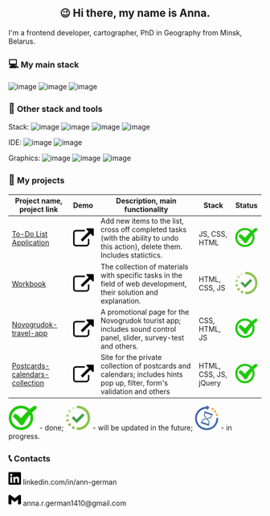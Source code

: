 <h2 align="center"><span style='font-size:20px;'>&#128521;</span> Hi there, my name is Anna.</h2>
<p align="left">I'm a frontend developer, cartographer, PhD in Geography from Minsk, Belarus. </p>

<h3><span style='font-size:20px;'>&#128187;</span> My main stack</h3>

![image](https://img.shields.io/badge/HTML5-E34F26?style=for-the-badge&logo=html5&logoColor=white)
![image](https://img.shields.io/badge/CSS3-1572B6?style=for-the-badge&logo=css3&logoColor=white)
![image](https://img.shields.io/badge/JavaScript-323330?style=for-the-badge&logo=javascript&logoColor=F7DF1E)

<h3><span style='font-size:20px;'>&#128295;</span> Other stack and tools</h3>

Stack:  ![image](https://img.shields.io/badge/jQuery-0769AD?style=for-the-badge&logo=jquery&logoColor=white)
![image](https://img.shields.io/badge/PHP-777BB4?style=for-the-badge&logo=php&logoColor=white)
![image](https://img.shields.io/badge/MySQL-005C84?style=for-the-badge&logo=mysql&logoColor=white)
![image](https://img.shields.io/badge/Wordpress-21759B?style=for-the-badge&logo=wordpress&logoColor=white)

IDE:
![image](https://img.shields.io/badge/VSCode-0078D4?style=for-the-badge&logo=visual%20studio%20code&logoColor=white)
![image](https://img.shields.io/badge/apache%20netbeans-1B6AC6?style=for-the-badge&logo=apache%20netbeans%20IDE&logoColor=white)

Graphics:
![image](https://img.shields.io/badge/Figma-F24E1E?style=for-the-badge&logo=figma&logoColor=white)
![image](https://img.shields.io/badge/Adobe%20Photoshop-31A8FF?style=for-the-badge&logo=Adobe%20Photoshop&logoColor=black)
![image](https://img.shields.io/badge/Adobe%20Illustrator-FF9A00?style=for-the-badge&logo=adobe%20illustrator&logoColor=white)

<h3><span style='font-size:20px;'>&#128190;</span> My projects</h3>

Project name, project link   | Demo |   Description, main functionality     |     Stack    | Status |
-----------------------------|------|----------------------------------|--------------|--------|
[To-Do List Application](https://github.com/the-all-spark/to-do-list-app) | [![image](https://github.com/the-all-spark/the-all-spark/blob/main/external_link.svg)](https://the-all-spark.github.io/to-do-list-app/) | Add new items to the list, cross off completed tasks (with the ability to undo this action), delete them. Includes statictics. | JS, CSS, HTML | ![image](https://github.com/the-all-spark/the-all-spark/blob/main/done_mark.svg)
[Workbook](https://github.com/the-all-spark/workbook) | [![image](https://github.com/the-all-spark/the-all-spark/blob/main/external_link.svg)](https://the-all-spark.github.io/workbook/) |The collection of materials with specific tasks in the field of web development, their solution and explanation. | HTML, CSS, JS | ![image](https://github.com/the-all-spark/the-all-spark/blob/main/updated%20soon.svg)
[Novogrudok-travel-app](https://github.com/the-all-spark/Novogrudok-travel-app) | [![image](https://github.com/the-all-spark/the-all-spark/blob/main/external_link.svg)](https://the-all-spark.github.io/Novogrudok-travel-app/) | A promotional page for the Novogrudok tourist app; includes sound control panel, slider, survey-test and others. | CSS, HTML, JS | ![image](https://github.com/the-all-spark/the-all-spark/blob/main/done_mark.svg)
[Postcards-calendars-collection](https://github.com/the-all-spark/postcards-calendars-collection) | [![image](https://github.com/the-all-spark/the-all-spark/blob/main/external_link.svg)](https://the-all-spark.github.io/postcards-calendars-collection/) | Site for the private collection of postcards and calendars; includes hints pop up, filter, form's validation and others | HTML, CSS, JS, jQuery | ![image](https://github.com/the-all-spark/the-all-spark/blob/main/done_mark.svg)

![image](https://github.com/the-all-spark/the-all-spark/blob/main/done_mark.svg) - done; 
![image](https://github.com/the-all-spark/the-all-spark/blob/main/updated%20soon.svg) - will be updated in the future; 
![image](https://github.com/the-all-spark/the-all-spark/blob/main/in%20progress-icon.svg) - in progress.

<h3><span style='font-size:20px;'>&#128222;</span> Contacts</h3>
<a href="https://linkedin.com/in/ann-german" target="_blank" title="linkedIn account"><img src="https://github.com/the-all-spark/the-all-spark/blob/main/linkedin.svg" alt="linkedin" height=25px /></a><span> 
      linkedin.com/in/ann-german</span>  
<p><span><img src="https://github.com/the-all-spark/the-all-spark/blob/main/gmail.svg" alt="gmail" height=25px/>    anna.r.german1410@gmail.com</span></p>
